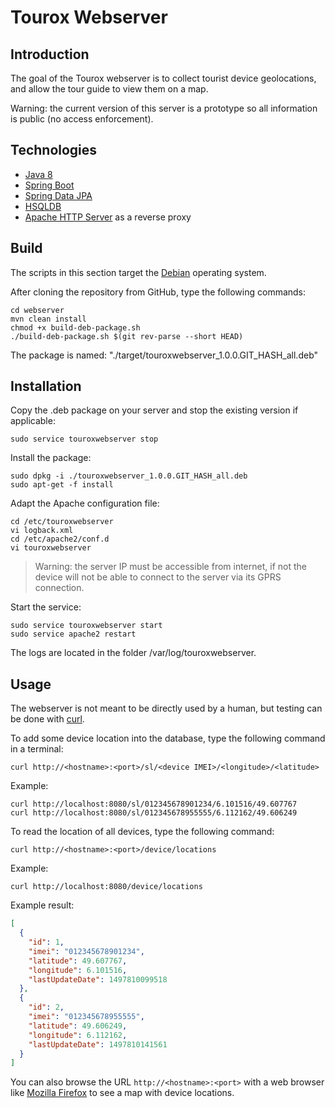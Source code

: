 # Tourox Webserver

## Introduction
The goal of the Tourox webserver is to collect tourist device geolocations, and allow the tour guide to view
them on a map.

Warning: the current version of this server is a prototype so all information is public (no access enforcement).

## Technologies
* [Java 8](http://www.oracle.com/technetwork/java/javase/overview/java8-2100321.html)
* [Spring Boot](https://projects.spring.io/spring-boot/)
* [Spring Data JPA](http://projects.spring.io/spring-data-jpa/)
* [HSQLDB](http://hsqldb.org/)
* [Apache HTTP Server](https://httpd.apache.org/) as a reverse proxy

## Build
The scripts in this section target the [Debian](https://www.debian.org/) operating system.

After cloning the repository from GitHub, type the following commands:

    cd webserver
    mvn clean install
    chmod +x build-deb-package.sh
    ./build-deb-package.sh $(git rev-parse --short HEAD)

The package is named: "./target/touroxwebserver_1.0.0.GIT_HASH_all.deb"

## Installation
Copy the .deb package on your server and stop the existing version if applicable:

    sudo service touroxwebserver stop
    
Install the package:

    sudo dpkg -i ./touroxwebserver_1.0.0.GIT_HASH_all.deb
    sudo apt-get -f install

Adapt the Apache configuration file:

    cd /etc/touroxwebserver
    vi logback.xml
    cd /etc/apache2/conf.d
    vi touroxwebserver

> Warning: the server IP must be accessible from internet, if not the device will not be able to connect to the server
> via its GPRS connection.

Start the service:

    sudo service touroxwebserver start
    sudo service apache2 restart

The logs are located in the folder /var/log/touroxwebserver.

## Usage
The webserver is not meant to be directly used by a human, but testing can be done with [curl](https://curl.haxx.se/).

To add some device location into the database, type the following command in a terminal:

    curl http://<hostname>:<port>/sl/<device IMEI>/<longitude>/<latitude>
    
Example:

    curl http://localhost:8080/sl/012345678901234/6.101516/49.607767
    curl http://localhost:8080/sl/012345678955555/6.112162/49.606249
    
To read the location of all devices, type the following command:

    curl http://<hostname>:<port>/device/locations
    
Example:

    curl http://localhost:8080/device/locations

Example result:
```json
[
  {
    "id": 1,
    "imei": "012345678901234",
    "latitude": 49.607767,
    "longitude": 6.101516,
    "lastUpdateDate": 1497810099518
  },
  {
    "id": 2,
    "imei": "012345678955555",
    "latitude": 49.606249,
    "longitude": 6.112162,
    "lastUpdateDate": 1497810141561
  }
]
```

You can also browse the URL `http://<hostname>:<port>` with a web browser like [Mozilla Firefox](https://www.mozilla.org/)
to see a map with device locations.
